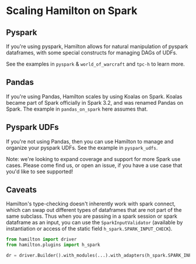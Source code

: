 
# Scaling Hamilton on Spark
## Pyspark

If you're using pyspark, Hamilton allows for natural manipulation of pyspark dataframes,
with some special constructs for managing DAGs of UDFs.

See the examples in `pyspark` & `world_of_warcraft` and `tpc-h` to learn more.

## Pandas
If you're using Pandas, Hamilton scales by using Koalas on Spark.
Koalas became part of Spark officially in Spark 3.2, and was renamed Pandas on Spark.
The example in `pandas_on_spark` here assumes that.

## Pyspark UDFs
If you're not using Pandas, then you can use Hamilton to manage and organize your pyspark UDFs.
See the example in `pyspark_udfs`.

Note: we're looking to expand coverage and support for more Spark use cases. Please come find us, or open an issue,
if you have a use case that you'd like to see supported!

## Caveats

Hamilton's type-checking doesn't inherently work with spark connect, which can swap out different types of dataframes that
are not part of the same subclass. Thus when you are passing in a spark session or spark dataframe as an input,
you can use the `SparkInputValidator` (available by instantiation or access of the static field `h_spark.SPARK_INPUT_CHECK`).

```python
from hamilton import driver
from hamilton.plugins import h_spark

dr = driver.Builder().with_modules(...).with_adapters(h_spark.SPARK_INPUT_CHECK).build()
```
